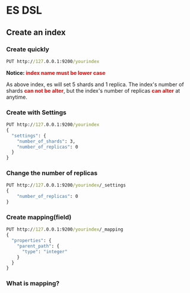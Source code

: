 # ES DSL

## Create an index

### Create quickly
```cmd
PUT http://127.0.0.1:9200/yourindex
```
<b>Notice: <font color=red>index name must be lower case</font></b>

As above index, es will set 5 shards and 1 replica. The index's number of shards <font color=red><b>can not be alter</b></font>, but the index's number of replicas <font color=red><b>can alter</b></font> at anytime.

### Create with Settings
```cmd
PUT http://127.0.0.1:9200/yourindex
{
  "settings": {
    "number_of_shards": 3,
    "number_of_replicas": 0
  }
}
```

### Change the number of replicas
```cmd
PUT http://127.0.0.1:9200/yourindex/_settings
{
    "number_of_replicas": 0
}
```
### Create mapping(field)
```cmd
PUT http://127.0.0.1:9200/yourindex/_mapping
{
  "properties": {
    "parent_path": {
      "type": "integer"
    }
  }
}
```
### What is mapping?
